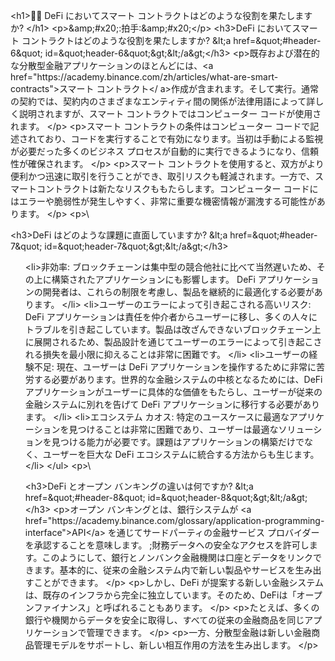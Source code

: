 <p>&lt;h1&gt;👩🏫 DeFi においてスマート コントラクトはどのような役割を果たしますか? &lt;/h1&gt;
&lt;p>&amp;amp;#x20;:拍手:&amp;amp;#x20;&lt;/p>
&lt;h3&gt;DeFi においてスマート コントラクトはどのような役割を果たしますか? &amp;lt;a href=&amp;quot;#header-6&amp;quot; id=&amp;quot;header-6&amp;quot;&amp;gt;&amp;lt;/a&amp;gt;&lt;/h3&gt;
&lt;p&gt;既存および潜在的な分散型金融アプリケーションのほとんどには、&lt;a href=&quot;https://academy.binance.com/zh/articles/what-are-smart-contracts&quot;&gt;スマート コントラクト&lt;/ a&gt;作成が含まれます。そして実行。通常の契約では、契約内のさまざまなエンティティ間の関係が法律用語によって詳しく説明されますが、スマート コントラクトではコンピューター コードが使用されます。 &lt;/p&gt;
&lt;p&gt;スマート コントラクトの条件はコンピューター コードで記述されており、コードを実行することで有効になります。当初は手動による監視が必要だった多くのビジネス プロセスが自動的に実行できるようになり、信頼性が確保されます。 &lt;/p&gt;
&lt;p&gt;スマート コントラクトを使用すると、双方がより便利かつ迅速に取引を行うことができ、取引リスクも軽減されます。一方で、スマートコントラクトは新たなリスクももたらします。コンピューター コードにはエラーや脆弱性が発生しやすく、非常に重要な機密情報が漏洩する可能性があります。 &lt;/p&gt;
&lt;p>\</p>
&lt;h3&gt;DeFi はどのような課題に直面していますか? &amp;lt;a href=&amp;quot;#header-7&amp;quot; id=&amp;quot;header-7&amp;quot;&amp;gt;&amp;lt;/a&amp;gt;&lt;/h3&gt;
<ul>
&lt;li&gt;非効率: ブロックチェーンは集中型の競合他社に比べて当然遅いため、その上に構築されたアプリケーションにも影響します。 DeFi アプリケーションの開発者は、これらの制限を考慮し、製品を継続的に最適化する必要があります。 &lt;/li&gt;
&lt;li&gt;ユーザーのエラーによって引き起こされる高いリスク: DeFi アプリケーションは責任を仲介者からユーザーに移し、多くの人々にトラブルを引き起こしています。製品は改ざんできないブロックチェーン上に展開されるため、製品設計を通じてユーザーのエラーによって引き起こされる損失を最小限に抑えることは非常に困難です。 &lt;/li&gt;
&lt;li&gt;ユーザーの経験不足: 現在、ユーザーは DeFi アプリケーションを操作するために非常に苦労する必要があります。世界的な金融システムの中核となるためには、DeFi アプリケーションがユーザーに具体的な価値をもたらし、ユーザーが従来の金融システムに別れを告げて DeFi アプリケーションに移行する必要があります。 &lt;/li&gt;
&lt;li&gt;エコシステム カオス: 特定のユースケースに最適なアプリケーションを見つけることは非常に困難であり、ユーザーは最適なソリューションを見つける能力が必要です。課題はアプリケーションの構築だけでなく、ユーザーを巨大な DeFi エコシステムに統合する方法からも生じます。 &lt;/li&gt;
&lt;/ul&gt;
&lt;p>\</p>
&lt;h3&gt;DeFi とオープン バンキングの違いは何ですか? &amp;lt;a href=&amp;quot;#header-8&amp;quot; id=&amp;quot;header-8&amp;quot;&amp;gt;&amp;lt;/a&amp;gt;&lt;/h3&gt;
&lt;p&gt;オープン バンキングとは、銀行システムが &lt;a href=&quot;https://academy.binance.com/glossary/application-programming-interface&quot;&gt;API&lt;/a&gt を通じてサードパーティの金融サービス プロバイダーを承認することを意味します。 ;財務データへの安全なアクセスを許可します。このようにして、銀行とノンバンク金融機関は口座とデータをリンクできます。基本的に、従来の金融システム内で新しい製品やサービスを生み出すことができます。 &lt;/p&gt;
&lt;p&gt;しかし、DeFi が提案する新しい金融システムは、既存のインフラから完全に独立しています。そのため、DeFiは「オープンファイナンス」と呼ばれることもあります。 &lt;/p&gt;
&lt;p&gt;たとえば、多くの銀行や機関からデータを安全に取得し、すべての従来の金融商品を同じアプリケーションで管理できます。 &lt;/p&gt;
&lt;p&gt;一方、分散型金融は新しい金融商品管理モデルをサポートし、新しい相互作用の方法を生み出します。 &lt;/p&gt;</p>